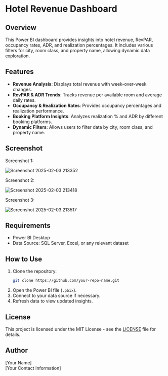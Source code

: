 # Hotel Revenue Dashboard

## Overview
This Power BI dashboard provides insights into hotel revenue, RevPAR, occupancy rates, ADR, and realization percentages. It includes various filters for city, room class, and property name, allowing dynamic data exploration.

## Features
- **Revenue Analysis**: Displays total revenue with week-over-week changes.
- **RevPAR & ADR Trends**: Tracks revenue per available room and average daily rates.
- **Occupancy & Realization Rates**: Provides occupancy percentages and realization performance.
- **Booking Platform Insights**: Analyzes realization % and ADR by different booking platforms.
- **Dynamic Filters**: Allows users to filter data by city, room class, and property name.

## Screenshot
Screenshot 1:

![Screenshot 2025-02-03 213352](https://github.com/user-attachments/assets/debff404-3fa2-4322-a702-a5d3243bc348)

Screenshot 2:

![Screenshot 2025-02-03 213418](https://github.com/user-attachments/assets/c100dfef-fda3-4937-a0a8-d90a9e7c163e)

Screenshot 3:

![Screenshot 2025-02-03 213517](https://github.com/user-attachments/assets/093c64aa-db76-4925-bbdc-52c5748ae8fe)

## Requirements
- Power BI Desktop
- Data Source: SQL Server, Excel, or any relevant dataset

## How to Use
1. Clone the repository:
   ```sh
   git clone https://github.com/your-repo-name.git
   ```
2. Open the Power BI file (`.pbix`).
3. Connect to your data source if necessary.
4. Refresh data to view updated insights.

## License
This project is licensed under the MIT License - see the [LICENSE](LICENSE) file for details.

## Author
[Your Name]  
[Your Contact Information]

